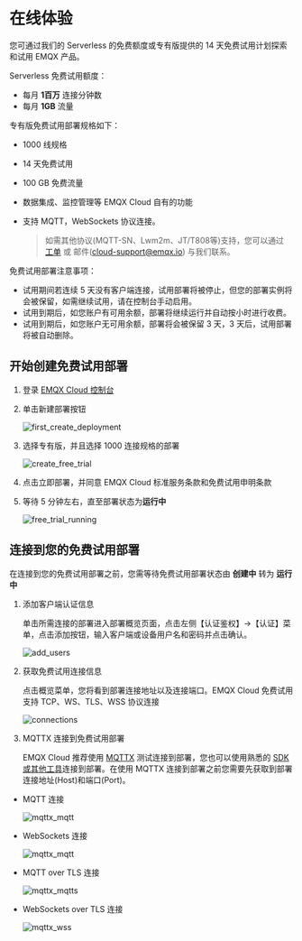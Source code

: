 # 在线体验

您可通过我们的 Serverless 的免费额度或专有版提供的 14 天免费试用计划探索和试用 EMQX 产品。

Serverless 免费试用额度：

- 每月 **1百万** 连接分钟数
- 每月 **1GB** 流量

专有版免费试用部署规格如下：

* 1000 线规格

* 14 天免费试用

* 100 GB 免费流量

* 数据集成、监控管理等 EMQX Cloud 自有的功能

* 支持 MQTT，WebSockets 协议连接。

  > 如需其他协议(MQTT-SN、Lwm2m、JT/T808等)支持，您可以通过 [工单](../feature/tickets.md) 或 邮件(cloud-support@emqx.io) 与我们联系。

免费试用部署注意事项：

* 试用期间若连续 5 天没有客户端连接，试用部署将被停止，但您的部署实例将会被保留，如需继续试用，请在控制台手动启用。
* 试用到期后，如您账户有可用余额，部署将继续运行并自动按小时进行收费。
* 试用到期后，如您账户无可用余额，部署将会被保留 3 天，3 天后，试用部署将被自动删除。





## 开始创建免费试用部署

1. 登录 [EMQX Cloud 控制台](https://cloud.emqx.com/console/)


2. 单击新建部署按钮

   ![first_create_deployment](./_assets/first_create_deployment.png)

3. 选择专有版，并且选择 1000 连接规格的部署

   ![create_free_trial](./_assets/create_free_trial.png)

4. 点击立即部署，并同意 EMQX Cloud 标准服务条款和免费试用申明条款


5. 等待 5 分钟左右，直至部署状态为**运行中**

   ![free_trial_running](./_assets/free_trial_running.png)

## 连接到您的免费试用部署

在连接到您的免费试用部署之前，您需等待免费试用部署状态由 **创建中** 转为 **运行中**

1. 添加客户端认证信息

   单击所需连接的部署进入部署概览页面，点击左侧【认证鉴权】->【认证】菜单，点击添加按钮，输入客户端或设备用户名和密码并点击确认。

   ![add_users](./_assets/auth.png)

2. 获取免费试用连接信息

   点击概览菜单，您将看到部署连接地址以及连接端口。EMQX Cloud 免费试用支持 TCP、WS、TLS、WSS 协议连接

   ![connections](./_assets/overview.png)

3. MQTTX 连接到免费试用部署

   EMQX Cloud 推荐使用 [MQTTX](https://mqttx.app/zh/) 测试连接到部署，您也可以使用熟悉的 [SDK 或其他工具](../connect_to_deployments/overview.md)连接到部署。在使用 MQTTX 连接到部署之前您需要先获取到部署连接地址(Host)和端口(Port)。

* MQTT 连接

    ![mqttx_mqtt](./_assets/mqttx_mqtt.png)
  
* WebSockets 连接
  
    ![mqttx_mqtt](./_assets/mqttx_ws.png)
  
* MQTT over TLS 连接
  
    ![mqttx_mqtts](./_assets/mqttx_mqtts.png)
  
* WebSockets over TLS 连接
  
    ![mqttx_wss](./_assets/mqttx_wss.png)
